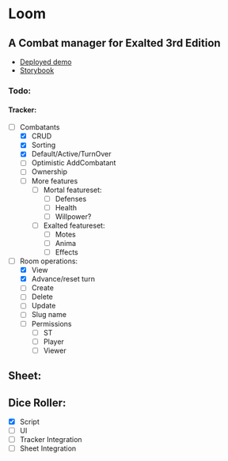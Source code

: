 # Loom
## A Combat manager for Exalted 3rd Edition
- [Deployed demo](http://ex3-loom.herokuapp.com)
- [Storybook](https://autochthonia.github.io/loom/)

### Todo:
#### Tracker:
- [ ] Combatants
  - [x] CRUD
  - [x] Sorting
  - [x] Default/Active/TurnOver
  - [ ] Optimistic AddCombatant
  - [ ] Ownership
  - [ ] More features
    - [ ] Mortal featureset:
      - [ ] Defenses
      - [ ] Health
      - [ ] Willpower?
    - [ ] Exalted featureset:
      - [ ] Motes
      - [ ] Anima
      - [ ] Effects
- [ ] Room operations:
  - [x] View
  - [x] Advance/reset turn
  - [ ] Create
  - [ ] Delete
  - [ ] Update
  - [ ] Slug name
  - [ ] Permissions
    - [ ] ST
    - [ ] Player
    - [ ] Viewer

## Sheet:

## Dice Roller:
- [x] Script
- [ ] UI
- [ ] Tracker Integration
- [ ] Sheet Integration
